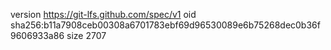 version https://git-lfs.github.com/spec/v1
oid sha256:b11a7908ceb00308a6701783ebf69d96530089e6b75268dec0b36f9606933a86
size 2707
